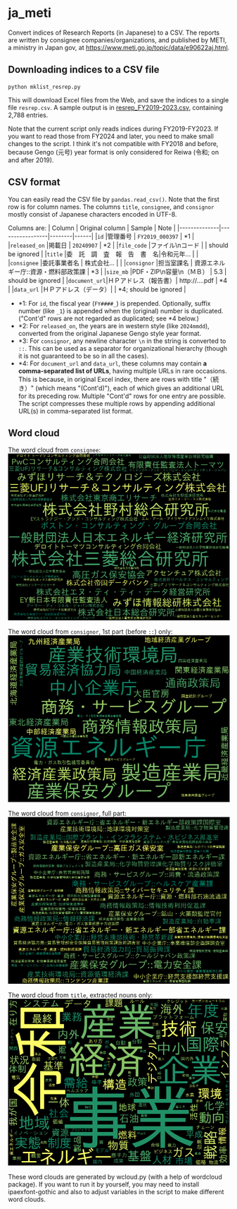 # ja_meti

Convert indices of Research Reports (in Japanese) to a CSV.  The reports are written by consignee companies/organizations, and published by METI, a ministry in Japan gov, at https://www.meti.go.jp/topic/data/e90622aj.html.

	
## Downloading indices to a CSV file
```shell
python mklist_resrep.py
```

This will download Excel files from the Web,
and save the indices to a single file `resrep.csv`.
A sample output is in [resrep_FY2019-2023.csv](resrep_FY2019-2023.csv), containing 2,788 entries.

Note that the current script only reads indices during FY2019-FY2023.
If you want to read those from FY2024 and later, you need to make small changes to the script.
I think it's not compatible with FY2018 and before, because Gengo (元号) year format is only considered for Reiwa (令和; on and after 2019).

	
## CSV format

You can easily read the CSV file by `pandas.read_csv()`.
Note that the first row is for column names.
The columns `title`, `consignee`, and `consignor` mostly consist of Japanese characters encoded in UTF-8.	

Columns are:
| Column       | Original column | Sample | Note |
|--------------|-----------------|--------|------|
|`id`          |管理番号 | `FY2019_000397` | *1 |
|`released_on` |掲載日 | `20240907` | *2 |
|`file_code`   |ファイル\nコード | | should be ignored |
|`title`       |委　託　調　査　報　告　書　名|令和元年... | |
|`consignee`   |委託事業者名 | 株式会社... | |
|`consignor`   |担当室課名 | 資源エネルギー庁::資源・燃料部政策課 | *3 |
|`size_mb`     |PDF・ZIP\n容量\n（ＭＢ） | 5.3 | should be ignored |
|`document_url`|ＨＰアドレス（報告書）| http://....pdf | *4 |
|`data_url`    |ＨＰアドレス（データ）| | *4; should be ignored |

- *1: For `id`, the fiscal year (`FY####_`) is prepended. Optionally, suffix number (like `_1`) is appended when the (original) number is duplicated. ("Cont'd" rows are not regarded as duplicated; see *4 below.)
- *2: For `released_on`, the years are in western style (like `2024mmdd`), converted from the original Japanese Gengo style year format.
- *3: For `consignor`, any newline character `\n` in the string is converted to `::`. This can be used as a separator for organizational hierarchy (though it is not guaranteed to be so in all the cases).
- *4: For `document_url` and `data_url`, these columns may contain **a comma-separated list of URLs**, having multiple URLs in rare occasions. This is because, in original Excel index, there are rows with title "（続き）" (which means "(Cont'd)"), each of which gives an additional URL for its preceding row. Multiple "Cont'd" rows for one entry are possible. The script compresses these multiple rows by appending additional URL(s) in comma-separated list format.

	
## Word cloud

The word cloud from `consignee`:
![consignee](wordclouds/wc_consignee.png)

The word cloud from `consignor`, 1st part (before `::`) only:
![consignor_1st](wordclouds/wc_consignor_1st.png)

The word cloud from `consignor`, full part:
![consignor](wordclouds/wc_consignor.png)

The word cloud from `title`, extracted nouns only:
![title_nouns](wordclouds/wc_title_nouns.png)

These word clouds are generated by wcloud.py (with a help of wordcloud package). If you want to run it by yourself, you may need to install ipaexfont-gothic and also to adjust variables in the script to make different word clouds.
